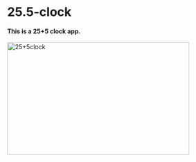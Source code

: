 # 25.5-clock
<b>This is a 25+5 clock app. </b>
<br><br>
<img src="https://github.com/shzehra93/25.5-clock/assets/126316477/a15b4443-50e3-4fec-b7ab-4897e8039ba5" alt="25+5clock" height="260px" width="420px">

